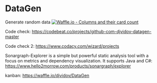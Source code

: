 # DataGen
Generate random data
[![Waffle.io - Columns and their card count](https://badge.waffle.io/djvidov/DataGen.svg?columns=all)](https://waffle.io/djvidov/DataGen)

Code check: https://codebeat.co/projects/github-com-djvidov-datagen-master

Code check 2: https://www.codacy.com/wizard/projects

Sonargraph-Explorer is a simple but powerful static analysis tool with a focus on metrics and dependency visualization. It supports Java and C#: https://www.hello2morrow.com/products/sonargraph/explorer

kanban: https://waffle.io/djvidov/DataGen
